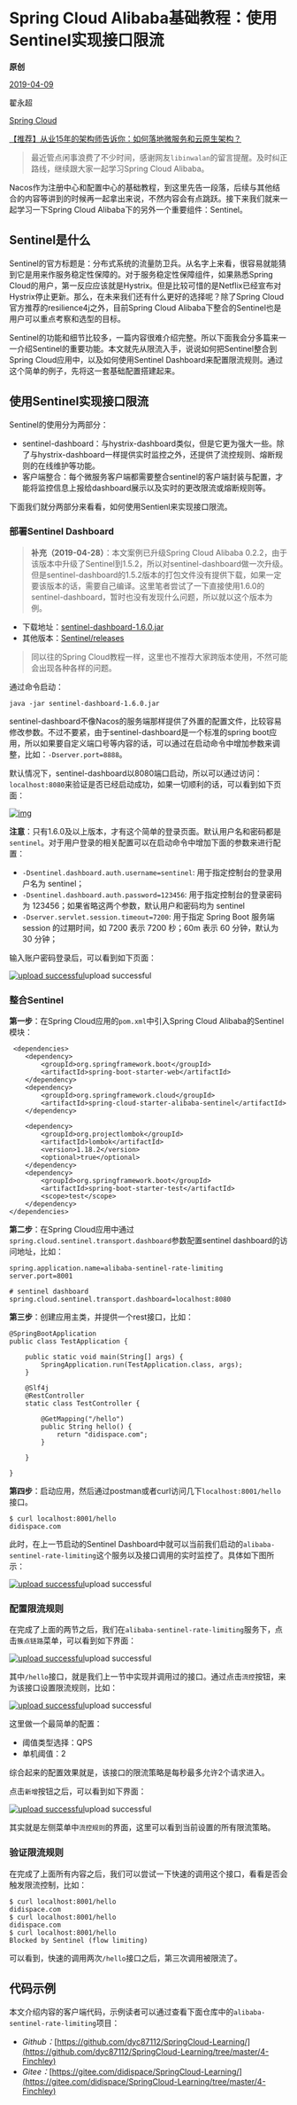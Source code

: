 # Spring Cloud Alibaba基础教程：使用Sentinel实现接口限流

**原创**

 [2019-04-09](https://blog.didispace.com/spring-cloud-alibaba-sentinel-1/)

 翟永超

 [Spring Cloud](https://blog.didispace.com/categories/Spring-Cloud/)

[【推荐】从业15年的架构师告诉你：如何落地微服务和云原生架构？](https://blog.didispace.com/how-to-implement-microservice-and-cloud-native-architecture/)

> 最近管点闲事浪费了不少时间，感谢网友`libinwalan`的留言提醒。及时纠正路线，继续跟大家一起学习Spring Cloud Alibaba。

Nacos作为注册中心和配置中心的基础教程，到这里先告一段落，后续与其他结合的内容等讲到的时候再一起拿出来说，不然内容会有点跳跃。接下来我们就来一起学习一下Spring Cloud Alibaba下的另外一个重要组件：Sentinel。

## Sentinel是什么

Sentinel的官方标题是：分布式系统的流量防卫兵。从名字上来看，很容易就能猜到它是用来作服务稳定性保障的。对于服务稳定性保障组件，如果熟悉Spring Cloud的用户，第一反应应该就是Hystrix。但是比较可惜的是Netflix已经宣布对Hystrix停止更新。那么，在未来我们还有什么更好的选择呢？除了Spring Cloud官方推荐的resilience4j之外，目前Spring Cloud Alibaba下整合的Sentinel也是用户可以重点考察和选型的目标。

Sentinel的功能和细节比较多，一篇内容很难介绍完整。所以下面我会分多篇来一一介绍Sentinel的重要功能。本文就先从限流入手，说说如何把Sentinel整合到Spring Cloud应用中，以及如何使用Sentinel Dashboard来配置限流规则。通过这个简单的例子，先将这一套基础配置搭建起来。

## 使用Sentinel实现接口限流

Sentinel的使用分为两部分：

- sentinel-dashboard：与hystrix-dashboard类似，但是它更为强大一些。除了与hystrix-dashboard一样提供实时监控之外，还提供了流控规则、熔断规则的在线维护等功能。
- 客户端整合：每个微服务客户端都需要整合sentinel的客户端封装与配置，才能将监控信息上报给dashboard展示以及实时的更改限流或熔断规则等。

下面我们就分两部分来看看，如何使用Sentienl来实现接口限流。

### 部署Sentinel Dashboard

> **补充（2019-04-28）**：本文案例已升级Spring Cloud Alibaba 0.2.2，由于该版本中升级了Sentinel到1.5.2，所以对sentinel-dashboard做一次升级。但是sentinel-dashboard的1.5.2版本的打包文件没有提供下载，如果一定要该版本的话，需要自己编译。这里笔者尝试了一下直接使用1.6.0的sentinel-dashboard，暂时也没有发现什么问题，所以就以这个版本为例。

- 下载地址：[sentinel-dashboard-1.6.0.jar](https://github.com/alibaba/Sentinel/releases/download/1.6.0/sentinel-dashboard-1.6.0.jar)
- 其他版本：[Sentinel/releases](https://github.com/alibaba/Sentinel/releases)

> 同以往的Spring Cloud教程一样，这里也不推荐大家跨版本使用，不然可能会出现各种各样的问题。

通过命令启动：

```
java -jar sentinel-dashboard-1.6.0.jar
```

sentinel-dashboard不像Nacos的服务端那样提供了外置的配置文件，比较容易修改参数。不过不要紧，由于sentinel-dashboard是一个标准的spring boot应用，所以如果要自定义端口号等内容的话，可以通过在启动命令中增加参数来调整，比如：`-Dserver.port=8888`。

默认情况下，sentinel-dashboard以8080端口启动，所以可以通过访问：`localhost:8080`来验证是否已经启动成功，如果一切顺利的话，可以看到如下页面：

[![img](https://blog.didispace.com/images/pasted-211.png)](https://blog.didispace.com/images/pasted-211.png)

**注意**：只有1.6.0及以上版本，才有这个简单的登录页面。默认用户名和密码都是`sentinel`。对于用户登录的相关配置可以在启动命令中增加下面的参数来进行配置：

- `-Dsentinel.dashboard.auth.username=sentinel`: 用于指定控制台的登录用户名为 sentinel；
- `-Dsentinel.dashboard.auth.password=123456`: 用于指定控制台的登录密码为 123456；如果省略这两个参数，默认用户和密码均为 sentinel
- `-Dserver.servlet.session.timeout=7200`: 用于指定 Spring Boot 服务端 session 的过期时间，如 7200 表示 7200 秒；60m 表示 60 分钟，默认为 30 分钟；

输入账户密码登录后，可以看到如下页面：

[![upload successful](https://blog.didispace.com/images/pasted-203.png)](https://blog.didispace.com/images/pasted-203.png)upload successful

### 整合Sentinel

**第一步**：在Spring Cloud应用的`pom.xml`中引入Spring Cloud Alibaba的Sentinel模块：

```
 <dependencies>
    <dependency>
        <groupId>org.springframework.boot</groupId>
        <artifactId>spring-boot-starter-web</artifactId>
    </dependency>
    <dependency>
        <groupId>org.springframework.cloud</groupId>
        <artifactId>spring-cloud-starter-alibaba-sentinel</artifactId>
    </dependency>

    <dependency>
        <groupId>org.projectlombok</groupId>
        <artifactId>lombok</artifactId>
        <version>1.18.2</version>
        <optional>true</optional>
    </dependency>
    <dependency>
        <groupId>org.springframework.boot</groupId>
        <artifactId>spring-boot-starter-test</artifactId>
        <scope>test</scope>
    </dependency>
</dependencies>
```

**第二步**：在Spring Cloud应用中通过`spring.cloud.sentinel.transport.dashboard`参数配置sentinel dashboard的访问地址，比如：

```
spring.application.name=alibaba-sentinel-rate-limiting
server.port=8001

# sentinel dashboard
spring.cloud.sentinel.transport.dashboard=localhost:8080
```

**第三步**：创建应用主类，并提供一个rest接口，比如：

```
@SpringBootApplication
public class TestApplication {

    public static void main(String[] args) {
        SpringApplication.run(TestApplication.class, args);
    }

    @Slf4j
    @RestController
    static class TestController {

        @GetMapping("/hello")
        public String hello() {
            return "didispace.com";
        }

    }

}
```

**第四步**：启动应用，然后通过postman或者curl访问几下`localhost:8001/hello`接口。

```
$ curl localhost:8001/hello
didispace.com
```

此时，在上一节启动的Sentinel Dashboard中就可以当前我们启动的`alibaba-sentinel-rate-limiting`这个服务以及接口调用的实时监控了。具体如下图所示：

[![upload successful](https://blog.didispace.com/images/pasted-202.png)](https://blog.didispace.com/images/pasted-202.png)upload successful

### 配置限流规则

在完成了上面的两节之后，我们在`alibaba-sentinel-rate-limiting`服务下，点击`簇点链路`菜单，可以看到如下界面：

[![upload successful](https://blog.didispace.com/images/pasted-201.png)](https://blog.didispace.com/images/pasted-201.png)upload successful

其中`/hello`接口，就是我们上一节中实现并调用过的接口。通过点击`流控`按钮，来为该接口设置限流规则，比如：

[![upload successful](https://blog.didispace.com/images/pasted-200.png)](https://blog.didispace.com/images/pasted-200.png)upload successful

这里做一个最简单的配置：

- 阈值类型选择：QPS
- 单机阈值：2

综合起来的配置效果就是，该接口的限流策略是每秒最多允许2个请求进入。

点击`新增`按钮之后，可以看到如下界面：

[![upload successful](https://blog.didispace.com/images/pasted-199.png)](https://blog.didispace.com/images/pasted-199.png)upload successful

其实就是左侧菜单中`流控规则`的界面，这里可以看到当前设置的所有限流策略。

### 验证限流规则

在完成了上面所有内容之后，我们可以尝试一下快速的调用这个接口，看看是否会触发限流控制，比如：

```
$ curl localhost:8001/hello
didispace.com
$ curl localhost:8001/hello
didispace.com
$ curl localhost:8001/hello
Blocked by Sentinel (flow limiting)
```

可以看到，快速的调用两次`/hello`接口之后，第三次调用被限流了。

## 代码示例

本文介绍内容的客户端代码，示例读者可以通过查看下面仓库中的`alibaba-sentinel-rate-limiting`项目：

- *Github：*[https://github.com/dyc87112/SpringCloud-Learning/](https://github.com/dyc87112/SpringCloud-Learning/tree/master/4-Finchley)
- *Gitee：*[https://gitee.com/didispace/SpringCloud-Learning/](https://gitee.com/didispace/SpringCloud-Learning/tree/master/4-Finchley)